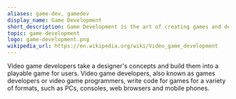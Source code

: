 ```yaml
---
aliases: game-dev, gamedev
display_name: Game Development
short_description: Game Development is the art of creating games and describes the design, development and release of a game.
topic: game-development
logo: game-development.png
wikipedia_url: https://en.wikipedia.org/wiki/Video_game_development
---
```

Video game developers take a designer's concepts and build them into a playable game for users. Video game developers, also known as games developers or video game programmers, write code for games for a variety of formats, such as PCs, consoles, web browsers and mobile phones.
